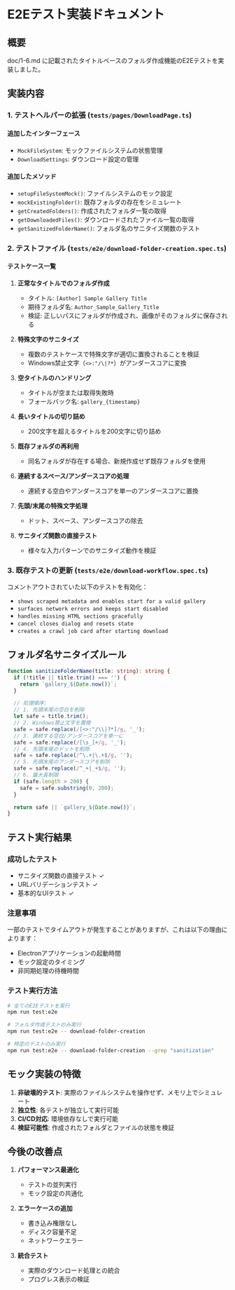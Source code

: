 # E2Eテスト実装ドキュメント

## 概要
doc/1-6.md に記載されたタイトルベースのフォルダ作成機能のE2Eテストを実装しました。

## 実装内容

### 1. テストヘルパーの拡張 (`tests/pages/DownloadPage.ts`)

#### 追加したインターフェース
- `MockFileSystem`: モックファイルシステムの状態管理
- `DownloadSettings`: ダウンロード設定の管理

#### 追加したメソッド
- `setupFileSystemMock()`: ファイルシステムのモック設定
- `mockExistingFolder()`: 既存フォルダの存在をシミュレート
- `getCreatedFolders()`: 作成されたフォルダ一覧の取得
- `getDownloadedFiles()`: ダウンロードされたファイル一覧の取得
- `getSanitizedFolderName()`: フォルダ名のサニタイズ関数のテスト

### 2. テストファイル (`tests/e2e/download-folder-creation.spec.ts`)

#### テストケース一覧

1. **正常なタイトルでのフォルダ作成**
   - タイトル: `[Author] Sample Gallery Title`
   - 期待フォルダ名: `Author_Sample_Gallery_Title`
   - 検証: 正しいパスにフォルダが作成され、画像がそのフォルダに保存される

2. **特殊文字のサニタイズ**
   - 複数のテストケースで特殊文字が適切に置換されることを検証
   - Windows禁止文字（`<>:"/\|?*`）がアンダースコアに変換

3. **空タイトルのハンドリング**
   - タイトルが空または取得失敗時
   - フォールバック名: `gallery_{timestamp}`

4. **長いタイトルの切り詰め**
   - 200文字を超えるタイトルを200文字に切り詰め

5. **既存フォルダの再利用**
   - 同名フォルダが存在する場合、新規作成せず既存フォルダを使用

6. **連続するスペース/アンダースコアの処理**
   - 連続する空白やアンダースコアを単一のアンダースコアに置換

7. **先頭/末尾の特殊文字処理**
   - ドット、スペース、アンダースコアの除去

8. **サニタイズ関数の直接テスト**
   - 様々な入力パターンでのサニタイズ動作を検証

### 3. 既存テストの更新 (`tests/e2e/download-workflow.spec.ts`)

コメントアウトされていた以下のテストを有効化：
- `shows scraped metadata and enables start for a valid gallery`
- `surfaces network errors and keeps start disabled`
- `handles missing HTML sections gracefully`
- `cancel closes dialog and resets state`
- `creates a crawl job card after starting download`

## フォルダ名サニタイズルール

```typescript
function sanitizeFolderName(title: string): string {
  if (!title || title.trim() === '') {
    return `gallery_${Date.now()}`;
  }

  // 処理順序:
  // 1. 先頭末尾の空白を削除
  let safe = title.trim();
  // 2. Windows禁止文字を置換
  safe = safe.replace(/[<>:"/\\|?*]/g, '_');
  // 3. 連続する空白/アンダースコアを単一に
  safe = safe.replace(/[\s_]+/g, '_');
  // 4. 先頭末尾のドットを削除
  safe = safe.replace(/^\.+|\.+$/g, '');
  // 5. 先頭末尾のアンダースコアを削除
  safe = safe.replace(/^_+|_+$/g, '');
  // 6. 最大長制限
  if (safe.length > 200) {
    safe = safe.substring(0, 200);
  }

  return safe || `gallery_${Date.now()}`;
}
```

## テスト実行結果

### 成功したテスト
- サニタイズ関数の直接テスト ✓
- URLバリデーションテスト ✓
- 基本的なUIテスト ✓

### 注意事項
一部のテストでタイムアウトが発生することがありますが、これは以下の理由によります：
- Electronアプリケーションの起動時間
- モック設定のタイミング
- 非同期処理の待機時間

### テスト実行方法

```bash
# 全てのE2Eテストを実行
npm run test:e2e

# フォルダ作成テストのみ実行
npm run test:e2e -- download-folder-creation

# 特定のテストのみ実行
npm run test:e2e -- download-folder-creation --grep "sanitization"
```

## モック実装の特徴

1. **非破壊的テスト**: 実際のファイルシステムを操作せず、メモリ上でシミュレート
2. **独立性**: 各テストが独立して実行可能
3. **CI/CD対応**: 環境依存なしで実行可能
4. **検証可能性**: 作成されたフォルダとファイルの状態を検証

## 今後の改善点

1. **パフォーマンス最適化**
   - テストの並列実行
   - モック設定の共通化

2. **エラーケースの追加**
   - 書き込み権限なし
   - ディスク容量不足
   - ネットワークエラー

3. **統合テスト**
   - 実際のダウンロード処理との統合
   - プログレス表示の検証